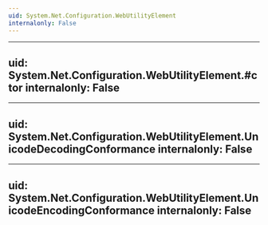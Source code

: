 ```yaml
---
uid: System.Net.Configuration.WebUtilityElement
internalonly: False
---
```


---
uid: System.Net.Configuration.WebUtilityElement.#ctor
internalonly: False
---

---
uid: System.Net.Configuration.WebUtilityElement.UnicodeDecodingConformance
internalonly: False
---

---
uid: System.Net.Configuration.WebUtilityElement.UnicodeEncodingConformance
internalonly: False
---
